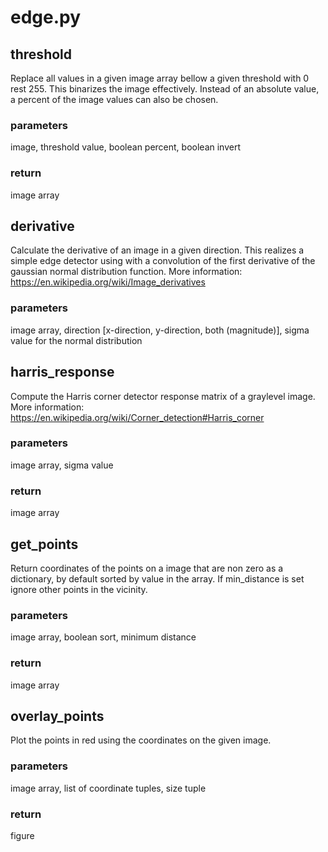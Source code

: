 # edge.py

## threshold
Replace all values in a given image array bellow a given threshold with 0 rest 255. This binarizes the image effectively. Instead of an absolute value, a percent of the image values can also be chosen.
### parameters
image, threshold value, boolean percent, boolean invert
### return
image array

## derivative
Calculate the derivative of an image in a given direction. This realizes a simple edge detector using with a convolution of the first derivative of the gaussian normal distribution function. More information: https://en.wikipedia.org/wiki/Image_derivatives
### parameters
image array, direction [x-direction, y-direction, both (magnitude)], sigma value for the normal distribution

## harris_response
Compute the Harris corner detector response matrix of a graylevel image. 
More information: https://en.wikipedia.org/wiki/Corner_detection#Harris_corner
### parameters
image array, sigma value
### return
image array

## get_points
Return coordinates of the points on a image that are non zero as a dictionary, by default sorted by value in the array. If min_distance is set ignore other points in the vicinity.
### parameters
image array, boolean sort, minimum distance
### return
image array

## overlay_points
Plot the points in red using the coordinates on the given image.
### parameters
image array, list of coordinate tuples, size tuple
### return
figure
